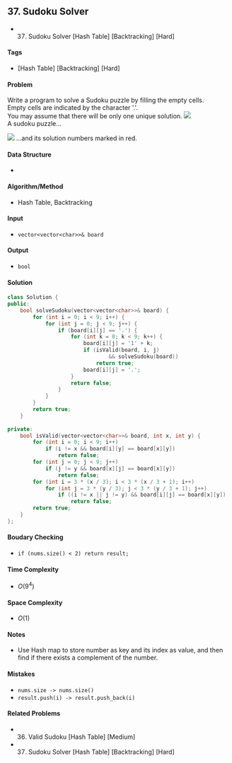 ## 37. Sudoku Solver
- 37. Sudoku Solver [Hash Table] [Backtracking] [Hard]

#### Tags
- [Hash Table] [Backtracking] [Hard]

#### Problem
Write a program to solve a Sudoku puzzle by filling the empty cells.  
Empty cells are indicated by the character '.'.  
You may assume that there will be only one unique solution.
![](https://upload.wikimedia.org/wikipedia/commons/thumb/f/ff/Sudoku-by-L2G-20050714.svg/250px-Sudoku-by-L2G-20050714.svg.png)  
A sudoku puzzle...

![](https://upload.wikimedia.org/wikipedia/commons/thumb/3/31/Sudoku-by-L2G-20050714_solution.svg/250px-Sudoku-by-L2G-20050714_solution.svg.png)
...and its solution numbers marked in red.

#### Data Structure
- 

#### Algorithm/Method
- Hash Table, Backtracking

#### Input
- `vector<vector<char>>& board`

#### Output
- `bool`

#### Solution
``` C++
class Solution {
public:
    bool solveSudoku(vector<vector<char>>& board) {
        for (int i = 0; i < 9; i++) {
            for (int j = 0; j < 9; j++) {
                if (board[i][j] == '.') {
                    for (int k = 0; k < 9; k++) {
                        board[i][j] = '1' + k;
                        if (isValid(board, i, j) 
                                && solveSudoku(board))
                            return true;
                        board[i][j] = '.';
                    }
                    return false;
                }
            }
        }
        return true;
    }
    
private:
    bool isValid(vector<vector<char>>& board, int x, int y) {
        for (int i = 0; i < 9; i++) 
            if (i != x && board[i][y] == board[x][y])
                return false;
        for (int j = 0; j < 9; j++) 
            if (j != y && board[x][j] == board[x][y])
                return false;
        for (int i = 3 * (x / 3); i < 3 * (x / 3 + 1); i++)
            for (int j = 3 * (y / 3); j < 3 * (y / 3 + 1); j++)
                if ((i != x || j != y) && board[i][j] == board[x][y])
                    return false;
        return true;
    }
};
```

#### Boudary Checking
- `if (nums.size() < 2) return result;`

#### Time Complexity
- $O(9^4)$

#### Space Complexity
- $O(1)$

#### Notes
- Use Hash map to store number as key and its index as value, and then find if there exists a complement of the number.

#### Mistakes
- `nums.size -> nums.size()`
- `result.push(i) -> result.push_back(i)`

#### Related Problems
- 36. Valid Sudoku [Hash Table] [Medium]
- 37. Sudoku Solver [Hash Table] [Backtracking] [Hard]
